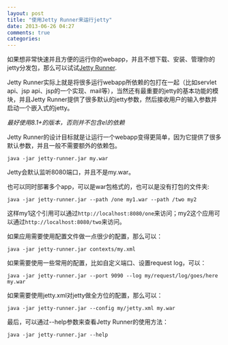 ```yaml
---
layout: post
title: "使用Jetty Runner来运行jetty"
date: 2013-06-26 04:27
comments: true
categories: 
---
```


如果想非常快速并且方便的运行你的webapp，并且不想下载、安装、管理你的jetty分发包，那么可以试试[Jetty Runner](http://repo2.maven.org/maven2/org/mortbay/jetty/jetty-runner/).

Jetty Runner实际上就是将很多运行webapp所依赖的包打在一起（比如servlet api、jsp api、jsp的一个实现、mail等），当然还有最重要的jetty的基本功能的模块，并且Jetty Runner提供了很多默认的jetty参数，然后接收用户的输入参数并启动一个嵌入式的jetty。

*最好使用8.1+的版本，否则并不包含el的依赖*

<!--more-->
Jetty Runner的设计目标就是让运行一个webapp变得更简单，因为它提供了很多默认参数，并且一般不需要额外的依赖包。

	java -jar jetty-runner.jar my.war
	
Jetty会默认监听8080端口，并且不是my.war。

也可以同时部署多个app，可以是war包格式的，也可以是没有打包的文件夹:

	java -jar jetty-runner.jar --path /one my1.war --path /two my2
	
这样my1这个引用可以通过`http://localhost:8080/one`来访问；my2这个应用可以通过`http://localhost:8080/two`来访问。

如果应用需要使用配置文件做一点很少的配置，那么可以：

	java -jar jetty-runner.jar contexts/my.xml
	
如果需要使用一些常用的配置，比如自定义端口、设置request log，可以：

	java -jar jetty-runner.jar --port 9090 --log my/request/log/goes/here my.war
	
如果需要使用jetty.xml对jetty做全方位的配置，那么可以：

	java -jar jetty-runner.jar --config my/jetty.xml my.war

最后，可以通过--help参数来查看Jetty Runner的使用方法：

	java -jar jetty-runner.jar --help
